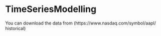 # TimeSeriesModelling
You can download the data from (https:/​ /​www.​nasdaq.​com/​symbol/​aapl/​historical)
